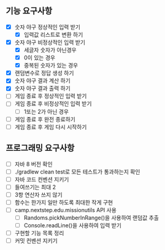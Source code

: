 ## 기능 요구사항

- [x] 숫자 야구 정상적인 입력 받기
  - [x] 입력값 리스트로 변환 하기
- [x] 숫자 야구 비정상적인 입력 받기
  - [x] 세글자 숫자가 아닌경우
  - [x] 0이 있는 경우
  - [x] 중복된 숫자가 있는 경우
- [x] 랜덤변수로 정답 생성 하기
- [x] 숫자 야구 결과 계산 하기
- [x] 숫자 야구 결과 출력 하기
- [ ] 게임 종료 후 정상적인 입력 받기
- [ ] 게임 종료 후 비정상적인 입력 받기
  - [ ] 1또는 2가 아닌 경우
- [ ] 게임 종료 후 완전 종료하기
- [ ] 게임 종료 후 게임 다시 시작하기

## 프로그래밍 요구사항

- [ ] 자바 8 버전 확인
- [ ] ./gradlew clean test로 모든 테스트가 통과하는지 확인
- [ ] 자바 코드 컨벤션 지키기
- [ ] 들여쓰기는 최대 2
- [ ] 3항 연산자 쓰지 않기
- [ ] 함수는 한가지 일만 하도록 최대한 작게 구현
- [ ] camp.nextstep.edu.missionutils API 사용
    - [ ] Randoms.pickNumberInRange()을 사용하여 랜덤값 추출
    - [ ] Console.readLine()을 사용하여 입력 받기
- [ ] 구현할 기능 목록 정리
- [ ] 커밋 컨벤션 지키기